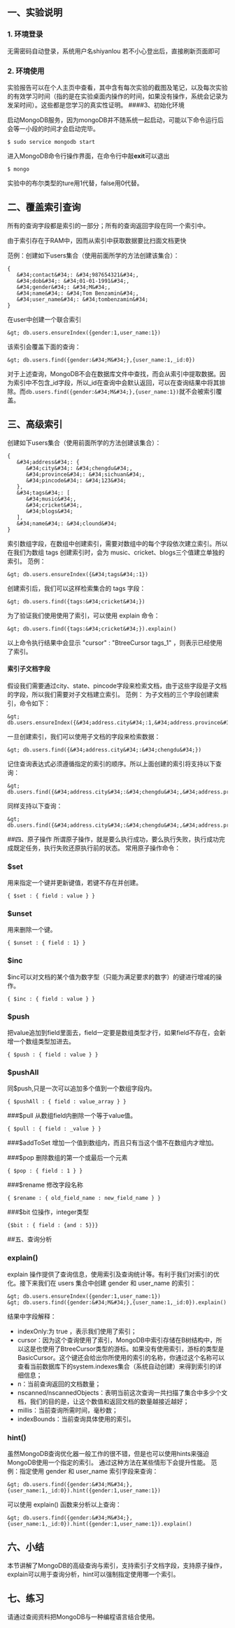 ## 一、实验说明
### 1. 环境登录
无需密码自动登录，系统用户名shiyanlou
若不小心登出后，直接刷新页面即可
### 2. 环境使用
实验报告可以在个人主页中查看，其中含有每次实验的截图及笔记，以及每次实验的有效学习时间（指的是在实验桌面内操作的时间，如果没有操作，系统会记录为发呆时间）。这些都是您学习的真实性证明。
####3、初始化环境

启动MongoDB服务，因为mongoDB并不随系统一起启动，可能以下命令运行后会等一小段的时间才会启动完毕。
```
$ sudo service mongodb start
```

进入MongoDB命令行操作界面，在命令行中敲**exit**可以退出
```
$ mongo
```

实验中的布尔类型的ture用1代替，false用0代替。

## 二、覆盖索引查询
所有的查询字段都是索引的一部分；所有的查询返回字段在同一个索引中。

由于索引存在于RAM中，因而从索引中获取数据要比扫面文档更快

范例：创建如下users集合（使用前面所学的方法创建该集合）：
```
{
   &#34;contact&#34;: &#34;987654321&#34;,
   &#34;dob&#34;: &#34;01-01-1991&#34;,
   &#34;gender&#34;: &#34;M&#34;,
   &#34;name&#34;: &#34;Tom Benzamin&#34;,
   &#34;user_name&#34;: &#34;tombenzamin&#34;
}
```

在user中创建一个联合索引
```
&gt; db.users.ensureIndex({gender:1,user_name:1})
```

该索引会覆盖下面的查询：
```
&gt; db.users.find({gender:&#34;M&#34;},{user_name:1,_id:0})
```

对于上述查询，MongoDB不会在数据库文件中查找，而会从索引中提取数据。因为索引中不包含_id字段，所以_id在查询中会默认返回，可以在查询结果中将其排除。而`db.users.find({gender:&#34;M&#34;},{user_name:1})`就不会被索引覆盖。

## 三、高级索引
创建如下users集合（使用前面所学的方法创建该集合）：
```
{
   &#34;address&#34;: {
      &#34;city&#34;: &#34;chengdu&#34;,
      &#34;province&#34;: &#34;sichuan&#34;,
      &#34;pincode&#34;: &#34;123&#34;
   },
   &#34;tags&#34;: [
      &#34;music&#34;,
      &#34;cricket&#34;,
      &#34;blogs&#34;
   ],
   &#34;name&#34;: &#34;clound&#34;
}
```

索引数组字段，在数组中创建索引，需要对数组中的每个字段依次建立索引。所以在我们为数组 tags 创建索引时，会为 music、cricket、blogs三个值建立单独的索引。
范例：
```
&gt; db.users.ensureIndex({&#34;tags&#34;:1})
```

创建索引后，我们可以这样检索集合的 tags 字段：
```
&gt; db.users.find({tags:&#34;cricket&#34;})
```

为了验证我们使用使用了索引，可以使用 explain 命令：
```
&gt; db.users.find({tags:&#34;cricket&#34;}).explain()
```

以上命令执行结果中会显示 &#34;cursor&#34; : &#34;BtreeCursor tags_1&#34; ，则表示已经使用了索引。

#### 索引子文档字段
假设我们需要通过city、state、pincode字段来检索文档，由于这些字段是子文档的字段，所以我们需要对子文档建立索引。
范例：
为子文档的三个字段创建索引，命令如下：
```
&gt; db.users.ensureIndex({&#34;address.city&#34;:1,&#34;address.province&#34;:1,&#34;address.pincode&#34;:1})
```

一旦创建索引，我们可以使用子文档的字段来检索数据：
```
&gt; db.users.find({&#34;address.city&#34;:&#34;chengdu&#34;})   
```

记住查询表达式必须遵循指定的索引的顺序。所以上面创建的索引将支持以下查询：
```
&gt; db.users.find({&#34;address.city&#34;:&#34;chengdu&#34;,&#34;address.province&#34;:&#34;sichuan&#34;}) 
```

同样支持以下查询：
```
&gt; db.users.find({&#34;address.city&#34;:&#34;chengdu&#34;,&#34;address.province&#34;:&#34;sichuan&#34;,&#34;address.pincode&#34;:&#34;123&#34;})
```

##四、原子操作
所谓原子操作，就是要么执行成功，要么执行失败，执行成功完成既定任务，执行失败还原执行前的状态。
常用原子操作命令：

### $set
用来指定一个键并更新键值，若键不存在并创建。
```
{ $set : { field : value } }
```

### $unset
用来删除一个键。
```
{ $unset : { field : 1} }
```

### $inc
$inc可以对文档的某个值为数字型（只能为满足要求的数字）的键进行增减的操作。
```
{ $inc : { field : value } }
```

### $push
把value追加到field里面去，field一定要是数组类型才行，如果field不存在，会新增一个数组类型加进去。
```
{ $push : { field : value } }
```

### $pushAll
同$push,只是一次可以追加多个值到一个数组字段内。
```
{ $pushAll : { field : value_array } }
```

###$pull
从数组field内删除一个等于value值。
```
{ $pull : { field : _value } }
```

###$addToSet
增加一个值到数组内，而且只有当这个值不在数组内才增加。

###$pop
删除数组的第一个或最后一个元素
```
{ $pop : { field : 1 } }
```

###$rename
修改字段名称
```
{ $rename : { old_field_name : new_field_name } }
```

###$bit
位操作，integer类型
```
{$bit : { field : {and : 5}}}
```

##五、查询分析
### explain()
explain 操作提供了查询信息，使用索引及查询统计等。有利于我们对索引的优化。接下来我们在 users 集合中创建 gender 和 user_name 的索引：
```
&gt; db.users.ensureIndex({gender:1,user_name:1})
&gt; db.users.find({gender:&#34;M&#34;},{user_name:1,_id:0}).explain()
```

结果中字段解释：

- indexOnly:为 true ，表示我们使用了索引；
- cursor：因为这个查询使用了索引，MongoDB中索引存储在B树结构中，所以这是也使用了BtreeCursor类型的游标。如果没有使用索引，游标的类型是BasicCursor。这个键还会给出你所使用的索引的名称，你通过这个名称可以查看当前数据库下的system.indexes集合（系统自动创建）来得到索引的详细信息；
- n：当前查询返回的文档数量；
- nscanned/nscannedObjects：表明当前这次查询一共扫描了集合中多少个文档，我们的目的是，让这个数值和返回文档的数量越接近越好；
- millis：当前查询所需时间，毫秒数；
- indexBounds：当前查询具体使用的索引。

### hint()
虽然MongoDB查询优化器一般工作的很不错，但是也可以使用hints来强迫MongoDB使用一个指定的索引。
通过这种方法在某些情形下会提升性能。
范例：指定使用 gender 和 user_name 索引字段来查询：
```
&gt; db.users.find({gender:&#34;M&#34;},{user_name:1,_id:0}).hint({gender:1,user_name:1})
```

可以使用 explain() 函数来分析以上查询：
```
&gt; db.users.find({gender:&#34;M&#34;},{user_name:1,_id:0}).hint({gender:1,user_name:1}).explain()
```

## 六、小结

本节讲解了MongoDB的高级查询与索引，支持索引子文档字段，支持原子操作，explain可以用于查询分析，hint可以强制指定使用哪一个索引。

## 七、练习

请通过查阅资料把MongoDB与一种编程语言结合使用。